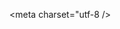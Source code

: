 <!DOCTYPE hmtl>
<html lang="fr" class="no-js ie6">
<html lang="fr" class="no-js ie7">
<html lang="fr" class="no-js ie8">
<html lang="fr" class="no-js ie9">
<html lang="fr" class="no-js">

<head>
  <meta content="IE=edge,chrome=1" http-equiv="X-UA-Compatible" />

  <meta charset="utf-8 />
    <title>Titre de la page</title>
    <link href="style.css" media="screen,projection" rel="stylesheet" />
    <link href="style.css" media="print" rel="stylesheet" />

  <script src="modernizr.js"></script>
</head>

